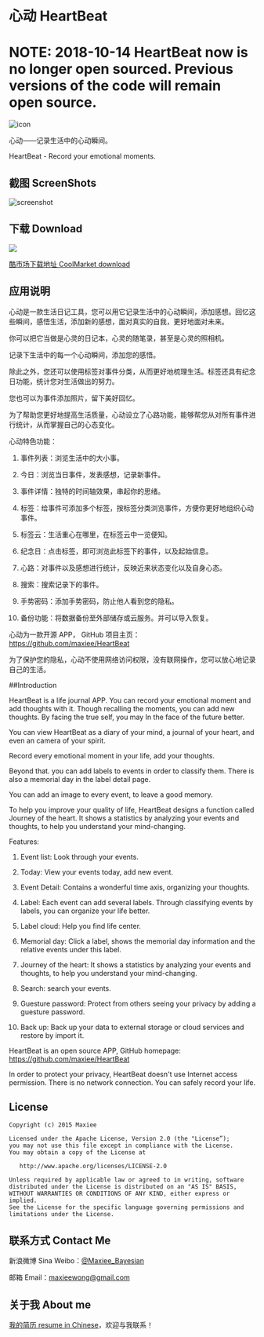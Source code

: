 # 心动 HeartBeat

# NOTE: **2018-10-14 HeartBeat now is no longer open sourced. Previous versions of the code will remain open source.**

![icon](icon.png)

心动——记录生活中的心动瞬间。

HeartBeat - Record your emotional moments.

## 截图 ScreenShots

![screenshot](screenshot.png)

## 下载 Download

<a href="https://play.google.com/store/apps/details?id=com.maxiee.heartbeat"><img src="http://www.android.com/images/brand/get_it_on_play_logo_large.png"/></a>

[酷市场下载地址 CoolMarket download](http://coolapk.com/apk/com.maxiee.heartbeat)

## 应用说明

心动是一款生活日记工具，您可以用它记录生活中的心动瞬间，添加感想。回忆这些瞬间，感悟生活，添加新的感想，面对真实的自我，更好地面对未来。

你可以把它当做是心灵的日记本，心灵的随笔录，甚至是心灵的照相机。

记录下生活中的每一个心动瞬间，添加您的感悟。

除此之外，您还可以使用标签对事件分类，从而更好地梳理生活。标签还具有纪念日功能，统计您对生活做出的努力。

您也可以为事件添加照片，留下美好回忆。

为了帮助您更好地提高生活质量，心动设立了心路功能，能够帮您从对所有事件进行统计，从而掌握自己的心态变化。

心动特色功能：

1. 事件列表：浏览生活中的大小事。

2. 今日：浏览当日事件，发表感想，记录新事件。

3. 事件详情：独特的时间轴效果，串起你的思绪。

4. 标签：给事件可添加多个标签，按标签分类浏览事件，方便你更好地组织心动事件。

5. 标签云：生活重心在哪里，在标签云中一览便知。

6. 纪念日：点击标签，即可浏览此标签下的事件，以及起始信息。

7. 心路：对事件以及感想进行统计，反映近来状态变化以及自身心态。

8. 搜索：搜索记录下的事件。

9. 手势密码：添加手势密码，防止他人看到您的隐私。

10. 备份功能：将数据备份至外部储存或云服务。并可以导入恢复。

心动为一款开源 APP， GitHub 项目主页：https://github.com/maxiee/HeartBeat

为了保护您的隐私，心动不使用网络访问权限，没有联网操作，您可以放心地记录自己的生活。

##Introduction

HeartBeat is a life journal APP. You can record your emotional moment and add thoughts with it. Though recalling the moments, you can add new thoughts. By facing the true self, you may In the face of the future better.

You can view HeartBeat as a diary of your mind, a journal of your heart, and even an camera of your spirit.

Record every emotional moment in your life, add your thoughts.

Beyond that. you can add labels to events in order to classify them. There is also a memorial day in the label detail page.

You can add an image to every event, to leave a good memory.

To help you improve your quality of life, HeartBeat designs a function called Journey of the heart. It shows a statistics by analyzing your events and thoughts, to help you understand your mind-changing.

Features:

1. Event list: Look through your events.

2. Today: View your events today, add new event.

3. Event Detail: Contains a wonderful time axis, organizing your thoughts.

4. Label: Each event can add several labels. Through classifying events by labels, you can organize your life better.

5. Label cloud: Help you find life center.

6. Memorial day: Click a label, shows the memorial day information and the relative events under this label.

7. Journey of the heart: It shows a statistics by analyzing your events and thoughts, to help you understand your mind-changing.

8. Search: search your events.

9. Guesture password: Protect from others seeing your privacy by adding a guesture password.

10. Back up: Back up your data to external storage or cloud services and restore by import it.

HeartBeat is an open source APP, GitHub homepage:  https://github.com/maxiee/HeartBeat

In order to protect your privacy, HeartBeat doesn't use Internet access permission. There is no network connection. You can safely record your life.

## License

```
Copyright (c) 2015 Maxiee

Licensed under the Apache License, Version 2.0 (the "License”);
you may not use this file except in compliance with the License.
You may obtain a copy of the License at
   
   http://www.apache.org/licenses/LICENSE-2.0

Unless required by applicable law or agreed to in writing, software
distributed under the License is distributed on an "AS IS" BASIS,
WITHOUT WARRANTIES OR CONDITIONS OF ANY KIND, either express or implied.
See the License for the specific language governing permissions and
limitations under the License.
```

## 联系方式 Contact Me

新浪微博 Sina Weibo：[@Maxiee_Bayesian](http://weibo.com/maxiee)

邮箱 Email：maxieewong@gmail.com

## 关于我 About me

[我的简历 resume in Chinese](http://maxiee.github.io/static/html/resume.html)，欢迎与我联系！
